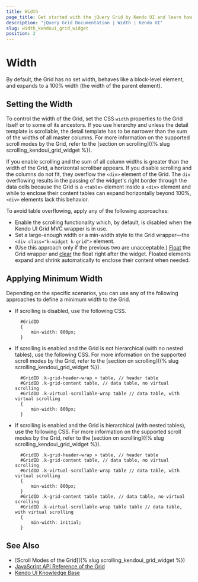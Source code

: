 ```yaml
---
title: Width
page_title: Get started with the jQuery Grid by Kendo UI and learn how to apply different widths to the widget.
description: "jQuery Grid Documentation | Width | Kendo UI"
slug: width_kendoui_grid_widget
position: 2
---
```


# Width

By default, the Grid has no set width, behaves like a block-level element, and expands to a 100% width (the width of the parent element).

## Setting the Width

To control the width of the Grid, set the CSS `width` properties to the Grid itself or to some of its ancestors. If you use hierarchy and unless the detail template is scrollable, the detail template has to be narrower than the sum of the widths of all master columns. For more information on the supported scroll modes by the Grid, refer to the [section on scrolling]({% slug scrolling_kendoui_grid_widget %}).

If you enable scrolling and the sum of all column widths is greater than the width of the Grid, a horizontal scrollbar appears. If you disable scrolling and the columns do not fit, they overflow the `<div>` element of the Grid. The `div` overflowing results in the passing of the widget's right border through the data cells because the Grid is a `<table>` element inside a `<div>` element and while to enclose their content tables can expand horizontally beyond 100%, `<div>` elements lack this behavior.

To avoid table overflowing, apply any of the following approaches:
* Enable the scrolling functionality which, by default, is disabled when the Kendo UI Grid MVC wrapper is in use.
* Set a large-enough width or a min-width style to the Grid wrapper&mdash;the `<div class="k-widget k-grid">` element.
* (Use this approach only if the previous two are unacceptable.) [Float](https://developer.mozilla.org/en-US/docs/Web/CSS/float) the Grid wrapper and [clear](https://developer.mozilla.org/en-US/docs/Web/CSS/clear) the float right after the widget. Floated elements expand and shrink automatically to enclose their content when needed.

## Applying Minimum Width

Depending on the specific scenarios, you can use any of the following approaches to define a minimum width to the Grid.

* If scrolling is disabled, use the following CSS.

        #GridID
        {
            min-width: 800px;
        }

* If scrolling is enabled and the Grid is not hierarchical (with no nested tables), use the following CSS. For more information on the supported scroll modes by the Grid, refer to the [section on scrolling]({% slug scrolling_kendoui_grid_widget %}).

        #GridID .k-grid-header-wrap > table, // header table
        #GridID .k-grid-content table, // data table, no virtual scrolling
        #GridID .k-virtual-scrollable-wrap table // data table, with virtual scrolling
        {
            min-width: 800px;
        }

* If scrolling is enabled and the Grid is hierarchical (with nested tables), use the following CSS. For more information on the supported scroll modes by the Grid, refer to the [section on scrolling]({% slug scrolling_kendoui_grid_widget %}).

        #GridID .k-grid-header-wrap > table, // header table
        #GridID .k-grid-content table, // data table, no virtual scrolling
        #GridID .k-virtual-scrollable-wrap table // data table, with virtual scrolling
        {
            min-width: 800px;
        }
        #GridID .k-grid-content table table, // data table, no virtual scrolling
        #GridID .k-virtual-scrollable-wrap table table // data table, with virtual scrolling
        {
            min-width: initial;
        }

## See Also

* [Scroll Modes of the Grid]({% slug scrolling_kendoui_grid_widget %})
* [JavaScript API Reference of the Grid](/api/javascript/ui/grid)
* [Kendo UI Knowledge Base](/knowledge-base)
